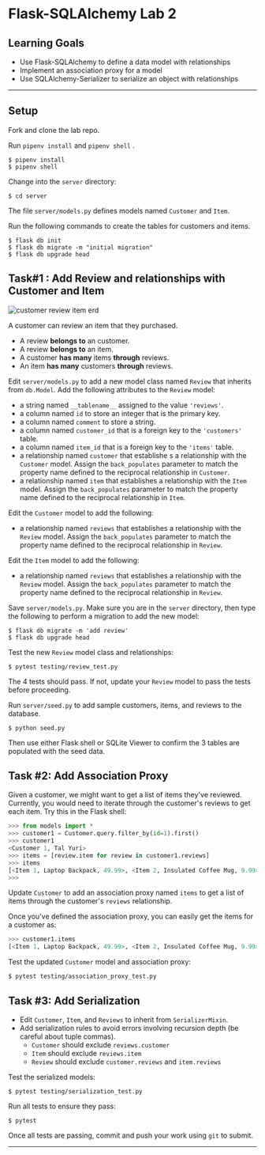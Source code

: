 # Flask-SQLAlchemy Lab 2

## Learning Goals

- Use Flask-SQLAlchemy to define a data model with relationships
- Implement an association proxy for a model
- Use SQLAlchemy-Serializer to serialize an object with relationships

---

## Setup

Fork and clone the lab repo.

Run `pipenv install` and `pipenv shell` .

```console
$ pipenv install
$ pipenv shell
```

Change into the `server` directory:

```console
$ cd server
```

The file `server/models.py` defines models named `Customer` and `Item`.

Run the following commands to create the tables for customers and items.

```console
$ flask db init
$ flask db migrate -m "initial migration"
$ flask db upgrade head
```

## Task#1 : Add Review and relationships with Customer and Item

![customer review item erd](https://curriculum-content.s3.amazonaws.com/7159/python-p4-v2-flask-sqlalchemy/sqlalchemy_lab_2_erd.png)

A customer can review an item that they purchased.

- A review **belongs to** an customer.
- A review **belongs to** an item.
- A customer **has many** items **through** reviews.
- An item **has many** customers **through** reviews.

Edit `server/models.py` to add a new model class named `Review` that inherits
from `db.Model`. Add the following attributes to the `Review` model:

- a string named `__tablename__` assigned to the value `'reviews'`.
- a column named `id` to store an integer that is the primary key.
- a column named `comment` to store a string.
- a column named `customer_id` that is a foreign key to the `'customers'` table.
- a column named `item_id` that is a foreign key to the `'items'` table.
- a relationship named `customer` that establishe s a relationship with the
  `Customer` model. Assign the `back_populates` parameter to match the property
  name defined to the reciprocal relationship in `Customer`.
- a relationship named `item` that establishes a relationship with the `Item`
  model. Assign the `back_populates` parameter to match the property name
  defined to the reciprocal relationship in `Item`.

Edit the `Customer` model to add the following:

- a relationship named `reviews` that establishes a relationship with the
  `Review` model. Assign the `back_populates` parameter to match the property
  name defined to the reciprocal relationship in `Review`.

Edit the `Item` model to add the following:

- a relationship named `reviews` that establishes a relationship with the
  `Review` model. Assign the `back_populates` parameter to match the property
  name defined to the reciprocal relationship in `Review`.

Save `server/models.py`. Make sure you are in the `server` directory, then type
the following to perform a migration to add the new model:

```console
$ flask db migrate -m 'add review'
$ flask db upgrade head
```

Test the new `Review` model class and relationships:

```console
$ pytest testing/review_test.py
```

The 4 tests should pass. If not, update your `Review` model to pass the tests
before proceeding.

Run `server/seed.py` to add sample customers, items, and reviews to the
database.

```
$ python seed.py
```

Then use either Flask shell or SQLite Viewer to confirm the 3 tables are
populated with the seed data.

## Task #2: Add Association Proxy

Given a customer, we might want to get a list of items they've reviewed.
Currently, you would need to iterate through the customer's reviews to get each
item. Try this in the Flask shell:

```py
>>> from models import *
>>> customer1 = Customer.query.filter_by(id=1).first()
>>> customer1
<Customer 1, Tal Yuri>
>>> items = [review.item for review in customer1.reviews]
>>> items
[<Item 1, Laptop Backpack, 49.99>, <Item 2, Insulated Coffee Mug, 9.99>]
>>>
```

Update `Customer` to add an association proxy named `items` to get a list of
items through the customer's `reviews` relationship.

Once you've defined the association proxy, you can easily get the items for a
customer as:

```py
>>> customer1.items
[<Item 1, Laptop Backpack, 49.99>, <Item 2, Insulated Coffee Mug, 9.99>]
```

Test the updated `Customer` model and association proxy:

```console
$ pytest testing/association_proxy_test.py
```

## Task #3: Add Serialization

- Edit `Customer`, `Item`, and `Reviews` to inherit from `SerializerMixin`.
- Add serialization rules to avoid errors involving recursion depth (be careful
  about tuple commas).
  - `Customer` should exclude `reviews.customer`
  - `Item` should exclude `reviews.item`
  - `Review` should exclude `customer.reviews` and `item.reviews`

Test the serialized models:

```console
$ pytest testing/serialization_test.py
```

Run all tests to ensure they pass:

```console
$ pytest
```

Once all tests are passing, commit and push your work using `git` to submit.

---
